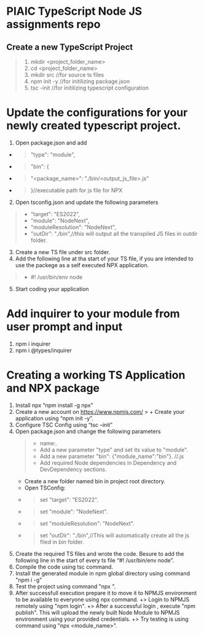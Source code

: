 # PIAIC TypeScript Node JS assignments repo
## Create a new TypeScript Project
> 1. mkdir <project_folder_name>
> 2. cd <project_folder_name>
> 3. mkdir src //for source ts files
> 4. npm init -y //for initilizing package.json
> 6. tsc -init //for initilizing typescript configuration

# Update the configurations for your newly created typescript project.
1. Open package.json and add
+ > "type": "module",
+ >  "bin": {
+ >    "<package_name>": "./bin/<output_js_file>.js" 
+ > }//executable path for js file for NPX
2. Open tsconfig.json and update the following parameters
> + "target": "ES2022",
> + "module": "NodeNext",
> + "moduleResolution": "NodeNext",
> +  "outDir": "./bin",//this will output all the transpiled JS files in outdir folder.
3. Create a new TS file under src folder.
4. Add the following line at tha start of your TS file, if you are intended to use the packege as a self executed NPX application.
> + #! /usr/bin/env node
5. Start coding your application

# Add inquirer to your module from user prompt and input
1. npm i inquirer
2. npm i @types/inquirer

# Creating a working TS Application and NPX package
1.	Install npx “npm install -g npx”
2.	Create a new account on https://www.npmjs.com/
		> + Create your application using “npm init -y”.
3.	Configure TSC Config using “tsc –init”
4.	Open package.json and change the following parameters
	> + name:<Your Package Name>.
	> + Add a new parameter "type" and set its value to "module".
	> + Add a new parameter "bin": {"module_name":"bin"}. //<executable js file genreated by ts compiler>.js
	> + Add required Node dependencies in Dependency and DevDependency sections.
	+	Create a new folder named bin in project root directory.
	+	Open TSConfig:
	+	>	set "target": "ES2022".
	+	>	set "module": "NodeNext".
	+	>	set "moduleResolution": "NodeNext".
	+	>	set "outDir": "./bin",//This will automatically create all the js filed in bin folder.
5.	Create the required TS files and wrote the code. Besure to add the following line in the start of every ts file “#! /usr/bin/env node”.
6.	Compile the code using tsc command.
7.	Install the generated module in npm global directory using command "npm i -g"
8.	Test the project using command "npx <PackageName>".
9.	After successfull execution prepare it to move it to NPMJS environment to be available to everyone using npx command.
	+>	Login to NPMJS remotely using "npm login".
	+>	After a successful login , execute "npm publish". This will upload the newly built Node Module to NPMJS environment using your provided credentials.
	+>	Try testing is using command using "npx <module_name>".
